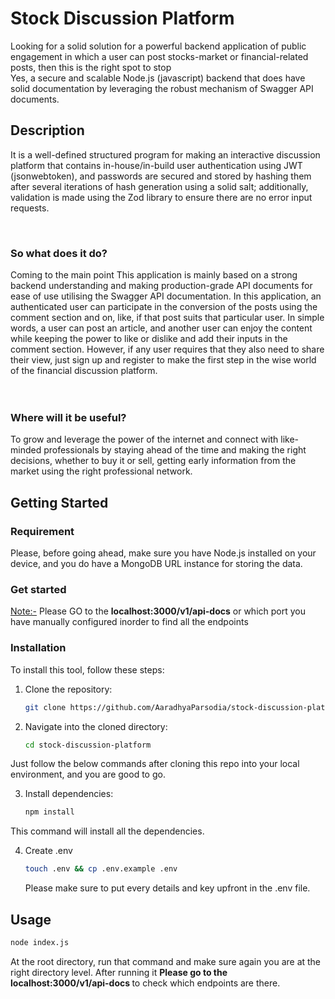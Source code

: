 # Stock Discussion Platform
Looking for a solid solution for a powerful backend application of public engagement in which a user can post stocks-market or financial-related posts, then this is the right spot to stop <br>
Yes, a secure and scalable Node.js (javascript) backend that does have solid documentation by leveraging the robust mechanism of Swagger API documents.

## Description
It is a well-defined structured program for making an interactive discussion platform that contains in-house/in-build user authentication using JWT (jsonwebtoken), and passwords are secured and stored by hashing them after several iterations of hash generation using a solid salt; additionally, validation is made using the Zod library to ensure there are no error input requests.

<br>
<h3>So what does it do?</h3>
<div>
Coming to the main point This application is mainly based on a strong backend understanding and making production-grade API documents for ease of use utilising the Swagger API documentation. In this application, an authenticated user can participate in the conversion of the posts using the comment section and on, like, if that post suits that particular user.
In simple words, a user can post an article, and another user can enjoy the content while keeping the power to like or dislike and add their inputs in the comment section. However, if any user requires that they also need to share their view, just sign up and register to make the first step in the wise world of the financial discussion platform. 
</div>

<br>
<br>
<h3>Where will it be useful?</h3>
To grow and leverage the power of the internet and connect with like-minded professionals by staying ahead of the time and making the right decisions, whether to buy it or sell, getting early information from the market using the right professional network.

## Getting Started

### Requirement
Please, before going ahead, make sure you have Node.js installed on your device, and you do have a MongoDB URL instance for storing the data.

### Get started
<u>Note:-</u><span> Please GO to the <b>localhost:3000/v1/api-docs</b> or which port you have manually configured inorder to find all the endpoints

### Installation
To install this tool, follow these steps:

1. Clone the repository:
   ```sh
   git clone https://github.com/AaradhyaParsodia/stock-discussion-platform
    ```
2. Navigate into the cloned directory:
   ```sh
   cd stock-discussion-platform
   ```

Just follow the below commands after cloning this repo into your local environment, and you are good to go.

3. Install dependencies:

    ```sh
    npm install
    ```
This command will install all the dependencies.

4. Create .env
    ```sh
    touch .env && cp .env.example .env
    ```
    Please make sure to put every details and key upfront in the .env file.

## Usage

```sh
node index.js
```
At the root directory, run that command and make sure again you are at the right directory level. After running it <b>Please go to the localhost:3000/v1/api-docs </b> to check which endpoints are there.